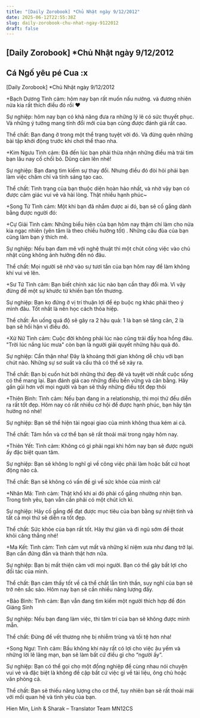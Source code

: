 ```yaml
---
title: "[Daily Zorobook] *Chủ Nhật ngày 9/12/2012"
date: 2025-06-12T22:55:38Z
slug: daily-zorobook-chu-nhat-ngay-9122012
draft: false
---
```


## [Daily Zorobook] *Chủ Nhật ngày 9/12/2012

## Cá Ngố yêu pé Cua :x

[Daily Zorobook]
*Chủ Nhật ngày 9/12/2012
 


+Bạch Dương
Tình cảm: hôm nay bạn rất muốn nấu nướng. và đương nhiên nửa kia rất thích điều đó rồi ♥

Sự nghiệp: hôm nay bạn có khả năng đưa ra những lý lẽ có sức thuyết phục. Và những ý tưởng mang tính đổi mới của bạn cũng được đánh giá rất cao.

Thể chất: Bạn đang ở trong một thể trạng tuyệt vời đó. Và đừng quên những bài tập khởi động trước khi chơi thể thao nha.


+Kim Ngưu
Tình cảm: Đã đến lúc bạn phải thừa nhận những điều mà trái tim bạn lâu nay cố chối bỏ. Dũng cảm lên nhé!

Sự nghiệp: Bạn đang tìm kiếm sự thay đổi. Nhưng điều đó đòi hỏi phải bạn làm việc chăm chỉ và tính sáng tạo cao.

Thể chất: Tình trạng của bạn thuộc diện hoàn hảo nhất, và nhờ vậy bạn có được cảm giác vui vẻ và hài lòng. Thật nhiều hạnh phúc~

+Song Tử
Tình cảm: Một khi bạn đã nhắm được ai đó, bạn sẽ cố gắng dành bằng được người đó: 

+Cự Giải
Tình cảm: Những biểu hiện của bạn hôm nay thậm chí làm cho nửa kia ngạc nhiên (yên tâm là theo chiều hướng tốt) . Những câu đùa của bạn cũng làm bạn ý thích mê.

Sự nghiệp: Nếu bạn đam mê với nghệ thuật thì một chút công việc vào chủ nhật cũng không ảnh hưởng đến nó đâu. 

Thể chất: Mọi người sẽ nhờ vào sự tươi tắn của bạn hôm nay để làm không khí vui vẻ lên.

+Sư Tử
Tình cảm: Bạn biết chính xác lúc nào bạn cần thay đổi mà. Vì vậy đừng để một sự khước từ khiến bạn tổn thương.

Sự nghiệp: Bạn ko đứng ở vị trí thuận lợi để ép buộc ng khác phải theo ý mình đâu. Tốt nhất là nên học cách thỏa hiệp.

Thể chất: Ăn uống quá độ sẽ gây ra 2 hậu quả: 1 là bạn sẽ tăng cân, 2 là bạn sẽ hối hận vì điều đó.

+Xử Nữ
Tình cảm: Cuộc đời không phải lúc nào cũng trải đầy hoa hồng đâu. "Trời lúc nắng lúc mưa" còn bạn là người giải quyết những hậu quả đó.

Sự nghiệp: Cẩn thận nha! Đây là khoảng thời gian không dễ chịu với bạn chút nào. Những sự sơ suất và cẩu thả có thể sẽ xảy ra.

Thể chất: Bạn bị cuốn hút bởi những thứ đẹp đẽ và tuyệt vời nhất cuộc sống có thể mang lại. Bạn đánh giá cao những điều bền vững và cân bằng. Hãy gần gũi hơn với mọi người và bạn sẽ thấy những điều tốt đẹp thôi 

+Thiên Bình:
Tình cảm: Nếu bạn đang in a relationship, thì mọi thứ đều diễn ra rất tốt đẹp. Hôm nay có rất nhiều cơ hội để được hạnh phúc, bạn hãy tận hưởng nó nhé!

Sự nghiệp: Bạn sẽ thể hiện tài ngoại giao của mình không thua kém ai cả.

Thể chất: Tâm hồn và cơ thể bạn sẽ rất thoải mái trong ngày hôm nay.


+Thiên Yết:
Tình cảm: Không có gì phải ngại khi hôm nay bạn sẽ được người ấy đặc biệt quan tâm.

Sự nghiệp: Bạn sẽ không lo nghĩ gì về công việc phải làm hoặc bất cứ hoạt động nào cả.

Thể chất: Bạn sẽ không có vấn đề gì về sức khỏe của mình cả!


+Nhân Mã:
Tình cảm: Thật khố khi ai đó phải cố gắng nhường nhịn bạn. Trong tình yêu, bạn vẫn cần phải có một chút ích kỉ.

Sự nghiệp: Hãy cố gắng để đạt được mục tiêu của bạn bằng sự nhiệt tình và tất cả mọi thứ sẽ diễn ra tốt đẹp.

Thể chất: Sức khỏe của bạn rất tốt. Hãy thư giản và đi ngủ sớm để thoát khỏi căng thẳng nhé!


+Ma Kết:
Tình cảm: Tình cảm vụt mất và những kĩ niệm xưa như đang trở lại. Bạn cần đứng đắn và thành thật hơn nữa. 

Sự nghiệp: Bạn bị mất thiện cảm với mọi người. Bạn có thể gây bất lợi cho đối tác của mình.

Thể chất: Bạn cảm thấy tốt về cả thể chất lẫn tinh thần, suy nghĩ của bạn sẽ trở nên sắc sảo. Hôm nay bạn sẽ cần nhiều năng lượng đấy.


+Bảo Bình:
Tình cảm: Bạn vẫn đang tìm kiếm một người thích hợp để đón Giáng Sinh

Sự nghiệp: Nếu bạn đang làm việc, thì tâm trí của bạn sẽ không được mình mẫn.

Thể chất: Đừng để vết thương nhẹ bị nhiễm trùng và tồi tệ hơn nha!


+Song Ngư:
Tình cảm: Bầu không khí này rất có lợi cho việc âu yếm và những lời lẽ lãng mạn, bạn sẽ làm bất cứ điều gì cho “người ấy”.

Sự nghiệp: Bạn có thể gọi cho một đồng nghiệp để cùng nhau nói chuyện vui vẻ và đặc biệt là không đề cập bất cứ việc gì về tài liệu, ông chủ hoặc văn phòng cả.

Thể chất: Bạn sẽ thiếu năng lượng cho cơ thể, tuy nhiên bạn sẽ rất thoải mái với mối quan hệ và tình yêu của bạn.

Hien Min, Linh & Sharak – Translator Team MN12CS